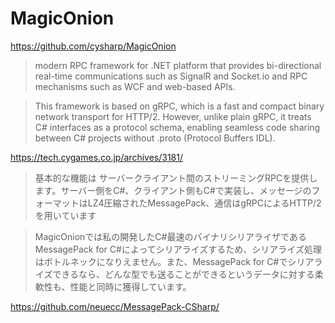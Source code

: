 # MagicOnion


https://github.com/cysharp/MagicOnion


> modern RPC framework for .NET platform that provides bi-directional real-time communications such as SignalR and Socket.io and RPC mechanisms such as WCF and web-based APIs.

> This framework is based on gRPC, which is a fast and compact binary network transport for HTTP/2. However, unlike plain gRPC, it treats C# interfaces as a protocol schema, enabling seamless code sharing between C# projects without .proto (Protocol Buffers IDL).

https://tech.cygames.co.jp/archives/3181/


> 基本的な機能は サーバークライアント間のストリーミングRPCを提供します。サーバー側をC#、クライアント側もC#で実装し、メッセージのフォーマットはLZ4圧縮されたMessagePack、通信はgRPCによるHTTP/2を用いています

> MagicOnionでは私の開発したC#最速のバイナリシリアライザであるMessagePack for C#によってシリアライズするため、シリアライズ処理はボトルネックになりえません。また、MessagePack for C#でシリアライズできるなら、どんな型でも送ることができるというデータに対する柔軟性も、性能と同時に獲得しています。

https://github.com/neuecc/MessagePack-CSharp/

